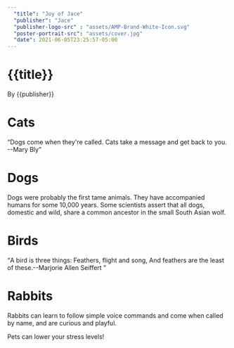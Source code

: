 ```yaml
---
  "title": "Joy of Jace"
  "publisher": "Jace"
  "publisher-logo-src" : "assets/AMP-Brand-White-Icon.svg"
  "poster-portrait-src": "assets/cover.jpg"
  "date": 2021-06-05T23:25:57-05:00
---
```


<amp-story-page id="cover">
  <!-- Each amp-story-page component must have at least one or more layer components, which stack upon one another to create visual effects. -->
  <amp-story-grid-layer template="fill">
    <amp-img
      src="assets/cover.jpg"
      width="720"
      height="1280"
      layout="responsive"
    >
    </amp-img>
  </amp-story-grid-layer>
  <amp-story-grid-layer template="vertical">
    <h1>{{title}}</h1>
    <p>By {{publisher}}</p>
  </amp-story-grid-layer>
</amp-story-page>

<!-- Page 1 (Cat): 1 layer (vertical) -->
<amp-story-page id="page1">
  <amp-story-grid-layer template="vertical">
    <h1>Cats</h1>
    <amp-img
      src="assets/cat.jpg"
      width="720"
      height="1280"
      layout="responsive"
    >
    </amp-img>
    <q
      >Dogs come when they're called. Cats take a message and get back to
      you. --Mary Bly</q
    >
  </amp-story-grid-layer>
</amp-story-page>

<!-- Page 2 (Dog): 2 layers (fill + thirds) -->
<amp-story-page id="page2">
  <amp-story-grid-layer template="fill">
    <amp-img
      src="assets/dog.jpg"
      width="720"
      height="1280"
      layout="responsive"
    >
    </amp-img>
  </amp-story-grid-layer>
  <amp-story-grid-layer template="thirds">
    <h1 grid-area="upper-third">Dogs</h1>
    <p grid-area="lower-third">
      Dogs were probably the first tame animals. They have accompanied
      humans for some 10,000 years. Some scientists assert that all dogs,
      domestic and wild, share a common ancestor in the small South Asian
      wolf.
    </p>
  </amp-story-grid-layer>
</amp-story-page>

<!-- Page 3 (Bird): 3 layers (fill + vertical + vertical) + Audio-->
<amp-story-page id="page3" background-audio="assets/bird-singing.mp3">
  <amp-story-grid-layer template="fill">
    <amp-img
      src="assets/bird.jpg"
      width="720"
      height="1280"
      layout="responsive"
    >
    </amp-img>
  </amp-story-grid-layer>
  <amp-story-grid-layer template="vertical">
    <h1>Birds</h1>
  </amp-story-grid-layer>
  <amp-story-grid-layer template="vertical" class="bottom">
    <q
      >A bird is three things: Feathers, flight and song, And feathers are
      the least of these.--Marjorie Allen Seiffert
    </q>
  </amp-story-grid-layer>
</amp-story-page>

<!-- Page 4 (Rabbit): 3 layers (fill (video) + vertical + vertical) -->
<amp-story-page id="page4">
  <amp-story-grid-layer template="fill">
    <amp-video
      autoplay
      loop
      width="720"
      height="1280"
      poster="assets/rabbit.jpg"
      layout="responsive"
    >
      <source src="assets/rabbit.mp4" type="video/mp4" />
    </amp-video>
  </amp-story-grid-layer>
  <amp-story-grid-layer template="vertical">
    <h1>Rabbits</h1>
  </amp-story-grid-layer>
  <amp-story-grid-layer template="vertical" class="bottom">
    <p>
      Rabbits can learn to follow simple voice commands and come when
      called by name, and are curious and playful.
    </p>
  </amp-story-grid-layer>
</amp-story-page>

<!-- Page 5 (Collage): 2 layers + animations -->
<amp-story-page id="page5">
  <amp-story-grid-layer template="vertical" class="noedge">
    <div class="wrapper">
      <amp-img
        src="assets/cat.jpg"
        width="720"
        height="1280"
        layout="responsive"
        animate-in="fade-in"
        animate-in-delay="0.4s"
      >
      </amp-img>
      <amp-img
        src="assets/dog.jpg"
        width="720"
        height="1280"
        layout="responsive"
        animate-in="fade-in"
        animate-in-delay="0.6s"
      >
      </amp-img>
      <amp-img
        src="assets/bird.jpg"
        width="720"
        height="1280"
        layout="responsive"
        animate-in="fade-in"
        animate-in-delay="0.8s"
      >
      </amp-img>
      <amp-img
        src="assets/rabbit.jpg"
        width="720"
        height="1280"
        layout="responsive"
        animate-in="fade-in"
        animate-in-delay="1.0s"
      >
      </amp-img>
    </div>
  </amp-story-grid-layer>
  <amp-story-grid-layer template="vertical" class="center-text">
    <p class="banner-text" animate-in="whoosh-in-right">
      Pets can lower your stress levels!
    </p>
  </amp-story-grid-layer>
</amp-story-page>

<!-- The bookend is the correct way to properly bring a clean, shareable end to the Web Story. -->
<!-- Bookend -->
<amp-story-bookend src="bookend.json" layout="nodisplay">
  <!-- View the associated json file to understand the linking here. -->
</amp-story-bookend>